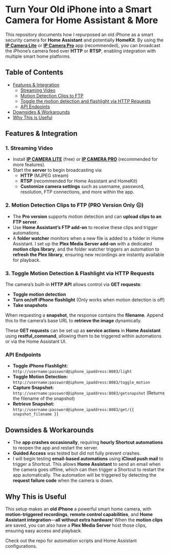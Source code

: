 # Turn Your Old iPhone into a Smart Camera for Home Assistant & More  

This repository documents how I repurposed an old iPhone as a smart security camera for **Home Assistant** and potentially **HomeKit**. By using the [**IP Camera Lite**](https://apps.apple.com/us/app/ip-camera-lite/id1013455241) or [**IP Camera Pro**](https://apps.apple.com/us/app/ip-camera-pro/id990605467) app (recommended), you can broadcast the iPhone’s camera feed over **HTTP** or **RTSP**, enabling integration with multiple smart home platforms.

## Table of Contents  
- [Features & Integration](#features--integration)  
  - [Streaming Video](#1-streaming-video)  
  - [Motion Detection Clips to FTP](#2-motion-detection-clips-to-ftp-pro-version-only-)  
  - [Toggle the motion detection and flashlight via HTTP Requests](#3-remote-control-via-http-requests)  
  - [API Endpoints](#api-endpoints)  
- [Downsides & Workarounds](#downsides--workarounds)  
- [Why This is Useful](#why-this-is-useful)  

## Features & Integration  

### 1. Streaming Video  
- Install [**IP CAMERA LITE**](https://apps.apple.com/us/app/ip-camera-lite/id1013455241) (free) or [**IP CAMERA PRO**](https://apps.apple.com/us/app/ip-camera-pro/id990605467) (recommended for more features).  
- Start the **server** to begin broadcasting via:  
  - **HTTP** (MJPEG stream)  
  - **RTSP** (recommended for Home Assistant and HomeKit)  
  - **Customize camera settings** such as username, password, resolution, FTP connections, and more within the app.

### 2. Motion Detection Clips to FTP (PRO Version Only ☹️)  
- The **Pro version** supports motion detection and can **upload clips to an FTP server**.  
- Use **Home Assistant’s FTP add-on** to receive these clips and trigger automations.  
- A **folder watcher** monitors when a new file is added to a folder in Home Assistant. I set up the **Plex Media Server add-on** with a dedicated **motion clips library**, and the folder watcher triggers an automation to **refresh the Plex library**, ensuring new recordings are instantly available for playback.  

### 3. Toggle Motion Detection & Flashlight via HTTP Requests  
The camera’s built-in **HTTP API** allows control via **GET requests**:  
- **Toggle motion detection**  
- **Turn on/off iPhone flashlight** (Only works when motion detection is off)  
- **Take snapshots**  

When requesting a **snapshot**, the response contains the **filename**. Append this to the camera’s base URL to **retrieve the image** dynamically.  

These **GET requests** can be set up as **service actions** in **Home Assistant** using **restful_command**, allowing them to be triggered within automations or via the Home Assistant UI.  

### API Endpoints  
- **Toggle iPhone Flashlight:** `http://username:password@iphone_ipaddress:8083/light`  
- **Toggle Motion Detection:** `http://username:password@iphone_ipaddress:8083/toggle_motion`  
- **Capture Snapshot:** `http://username:password@iphone_ipaddress:8083/getsnapshot` (Returns the filename of the snapshot)  
- **Retrieve Snapshot:** `http://username:password@iphone_ipaddress:8083/get/{{ snapshot_filename }}`  

## Downsides & Workarounds  
- The **app crashes occasionally**, requiring **hourly Shortcut automations** to reopen the app and restart the server.  
- **Guided Access** was tested but did not fully prevent crashes.  
- I will begin testing **email-based automations** using **iCloud push mail** to trigger a Shortcut. This allows **Home Assistant** to send an email when the camera goes offline, which can then trigger a Shortcut to restart the app automatically. The automation will be triggered by detecting the **request failure code** when the camera is down.  

## Why This is Useful  
This setup makes an **old iPhone** a powerful smart home camera, with **motion-triggered recordings**, **remote control capabilities**, and **Home Assistant integration**—**all without extra hardware**! When the **motion clips** are saved, you can also have a **Plex Media Server** host those clips, ensuring easy access and playback.  

Check out the repo for automation scripts and Home Assistant configurations.
